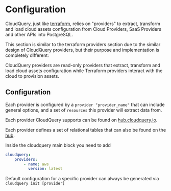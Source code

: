 # Configuration

CloudQuery, just like [terraform](https://www.terraform.io/language/providers), relies on "providers" to extract, transform and load cloud assets configuration from Cloud Providers, SaaS Providers and other APIs into PostgreSQL.

This section is similar to the terraform providers section due to the similar design of CloudQuery providers, but their purpose and implementation is completely different:

CloudQuery providers are read-only providers that extract, transform and load cloud assets configuration while Terraform providers interact with the cloud to provision assets.

## Configuration

Each provider is configured by a `provider "provider_name"` that can include general options, and a set of `resources` this provider will extract data from.

Each provider CloudQuery supports can be found on [hub.cloudquery.io](https://hub.cloudquery.io).

Each provider defines a set of relational tables that can also be found on the [hub](https://hub.cloudquery.io/providers/cloudquery/aws/latest).

Inside the cloudquery main block you need to add

```yml
cloudquery:
    providers:
        - name: aws
          version: latest
```

Default configuration for a specific provider can always be generated via `cloudquery init [provider]`

